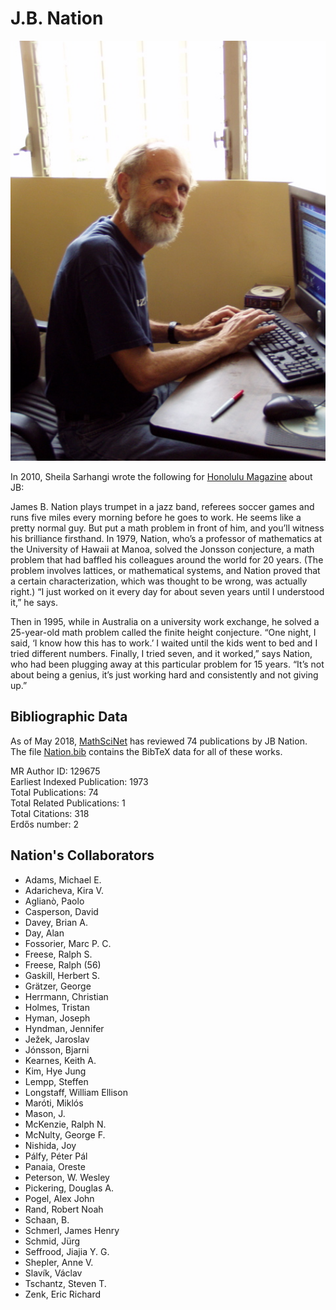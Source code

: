 # J.B. Nation

<img src="assets/img/Nation.jpg" alt="JB Nation" style="width: 600px"/>


In 2010, Sheila Sarhangi wrote the following for [Honolulu Magazine](http://www.honolulumagazine.com/Honolulu-Magazine/February-2010/Our-Geniuses/) about JB:

James B. Nation plays trumpet in a jazz band, referees soccer games and runs five miles every morning before he goes to work. He seems like a pretty normal guy. But put a math problem in front of him, and you’ll witness his brilliance firsthand. In 1979, Nation, who’s a professor of mathematics at the University of Hawaii at Manoa, solved the Jonsson conjecture, a math problem that had baffled his colleagues around the world for 20 years. (The problem involves lattices, or mathematical systems, and Nation proved that a certain characterization, which was thought to be wrong, was actually right.) “I just worked on it every day for about seven years until I understood it,” he says.

Then in 1995, while in Australia on a university work exchange, he solved a 25-year-old math problem called the finite height conjecture. “One night, I said, ‘I know how this has to work.’ I waited until the kids went to bed and I tried different numbers.  Finally, I tried seven, and it worked,” says Nation, who had been plugging away at this particular problem for 15 years. “It’s not about being a genius, it’s just working hard and consistently and not giving up.”


## Bibliographic Data

As of May 2018, [MathSciNet](https://mathscinet-ams-org.colorado.idm.oclc.org/mathscinet/search/publications.html?pg1=INDI&s1=194830&sort=Newest&vfpref=html&r=1&extend=1) has reviewed 74 publications by JB Nation.  The file [Nation.bib](Nation.bib) contains the BibTeX data for all of these works.


MR Author ID:	129675  
Earliest Indexed Publication:	1973  
Total Publications:	74  
Total Related Publications:	1  
Total Citations:	318  
Erdős number: 2


## Nation's Collaborators

+ Adams, Michael E.
+ Adaricheva, Kira V.
+ Aglianò, Paolo
+ Casperson, David
+ Davey, Brian A.
+ Day, Alan
+ Fossorier, Marc P. C.
+ Freese, Ralph S.
+ Freese, Ralph (56)
+ Gaskill, Herbert S.
+ Grätzer, George
+ Herrmann, Christian
+ Holmes, Tristan
+ Hyman, Joseph
+ Hyndman, Jennifer
+ Ježek, Jaroslav
+ Jónsson, Bjarni
+ Kearnes, Keith A.
+ Kim, Hye Jung
+ Lempp, Steffen
+ Longstaff, William Ellison
+ Maróti, Miklós
+ Mason, J.
+ McKenzie, Ralph N.
+ McNulty, George F.
+ Nishida, Joy
+ Pálfy, Péter Pál
+ Panaia, Oreste
+ Peterson, W. Wesley
+ Pickering, Douglas A.
+ Pogel, Alex John
+ Rand, Robert Noah
+ Schaan, B.
+ Schmerl, James Henry
+ Schmid, Jürg
+ Seffrood, Jiajia Y. G.
+ Shepler, Anne V.
+ Slavík, Václav
+ Tschantz, Steven T.
+ Zenk, Eric Richard
